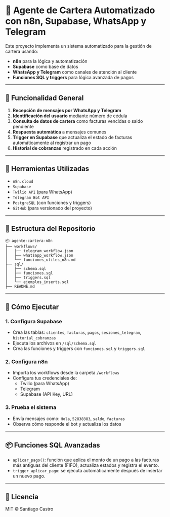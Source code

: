
# 🤖 Agente de Cartera Automatizado con n8n, Supabase, WhatsApp y Telegram

Este proyecto implementa un sistema automatizado para la gestión de cartera usando:
- **n8n** para la lógica y automatización
- **Supabase** como base de datos
- **WhatsApp y Telegram** como canales de atención al cliente
- **Funciones SQL y triggers** para lógica avanzada de pagos

---

## 🧠 Funcionalidad General

1. **Recepción de mensajes por WhatsApp y Telegram**
2. **Identificación del usuario** mediante número de cédula
3. **Consulta de datos de cartera** como facturas vencidas o saldo pendiente
4. **Respuesta automática** a mensajes comunes
5. **Trigger en Supabase** que actualiza el estado de facturas automáticamente al registrar un pago
6. **Historial de cobranzas** registrado en cada acción

---

## 🧰 Herramientas Utilizadas

- `n8n.cloud`
- `Supabase`
- `Twilio API` (para WhatsApp)
- `Telegram Bot API`
- `PostgreSQL` (con funciones y triggers)
- `GitHub` (para versionado del proyecto)

---

## 📁 Estructura del Repositorio

```
📦 agente-cartera-n8n
├── workflows/
│   ├── telegram_workflow.json
│   ├── whatsapp_workflow.json
│   └── funciones_utiles_n8n.md
├── sql/
│   ├── schema.sql
│   ├── funciones.sql
│   ├── triggers.sql
│   └── ejemplos_inserts.sql
├── README.md
```

---

## 🔄 Cómo Ejecutar

### 1. Configura Supabase
- Crea las tablas: `clientes`, `facturas`, `pagos`, `sesiones_telegram`, `historial_cobranzas`
- Ejecuta los archivos en `/sql/schema.sql`
- Crea las funciones y triggers con `funciones.sql` y `triggers.sql`

### 2. Configura n8n
- Importa los workflows desde la carpeta `/workflows`
- Configura tus credenciales de:
  - Twilio (para WhatsApp)
  - Telegram
  - Supabase (API Key, URL)

### 3. Prueba el sistema
- Envía mensajes como: `Hola`, `52838383`, `saldo`, `facturas`
- Observa cómo responde el bot y actualiza los datos

---

## 📦 Funciones SQL Avanzadas

- `aplicar_pago()`: función que aplica el monto de un pago a las facturas más antiguas del cliente (FIFO), actualiza estados y registra el evento.
- `trigger_aplicar_pago`: se ejecuta automáticamente después de insertar un nuevo pago.

---


## 📄 Licencia

MIT © Santiago Castro
